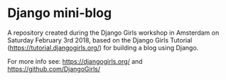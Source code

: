 # Django mini-blog 

A repository created during the Django Girls workshop in Amsterdam on Saturday February 3rd 2018, based on the Django Girls Tutorial (https://tutorial.djangogirls.org/) for building a blog using Django.

For more info see: https://djangogirls.org/ and https://github.com/DjangoGirls/
